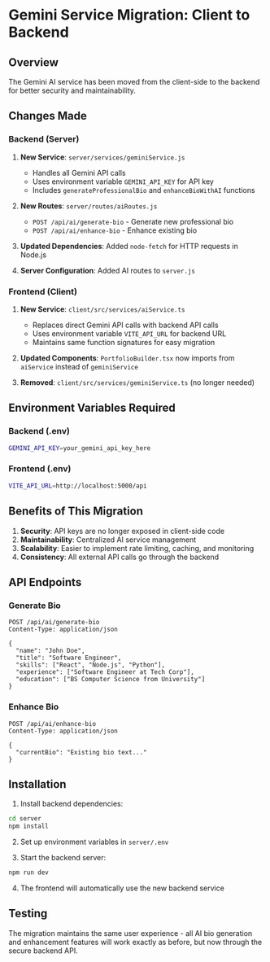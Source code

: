 # Gemini Service Migration: Client to Backend

## Overview
The Gemini AI service has been moved from the client-side to the backend for better security and maintainability.

## Changes Made

### Backend (Server)
1. **New Service**: `server/services/geminiService.js`
   - Handles all Gemini API calls
   - Uses environment variable `GEMINI_API_KEY` for API key
   - Includes `generateProfessionalBio` and `enhanceBioWithAI` functions

2. **New Routes**: `server/routes/aiRoutes.js`
   - `POST /api/ai/generate-bio` - Generate new professional bio
   - `POST /api/ai/enhance-bio` - Enhance existing bio

3. **Updated Dependencies**: Added `node-fetch` for HTTP requests in Node.js

4. **Server Configuration**: Added AI routes to `server.js`

### Frontend (Client)
1. **New Service**: `client/src/services/aiService.ts`
   - Replaces direct Gemini API calls with backend API calls
   - Uses environment variable `VITE_API_URL` for backend URL
   - Maintains same function signatures for easy migration

2. **Updated Components**: `PortfolioBuilder.tsx` now imports from `aiService` instead of `geminiService`

3. **Removed**: `client/src/services/geminiService.ts` (no longer needed)

## Environment Variables Required

### Backend (.env)
```bash
GEMINI_API_KEY=your_gemini_api_key_here
```

### Frontend (.env)
```bash
VITE_API_URL=http://localhost:5000/api
```

## Benefits of This Migration

1. **Security**: API keys are no longer exposed in client-side code
2. **Maintainability**: Centralized AI service management
3. **Scalability**: Easier to implement rate limiting, caching, and monitoring
4. **Consistency**: All external API calls go through the backend

## API Endpoints

### Generate Bio
```http
POST /api/ai/generate-bio
Content-Type: application/json

{
  "name": "John Doe",
  "title": "Software Engineer",
  "skills": ["React", "Node.js", "Python"],
  "experience": ["Software Engineer at Tech Corp"],
  "education": ["BS Computer Science from University"]
}
```

### Enhance Bio
```http
POST /api/ai/enhance-bio
Content-Type: application/json

{
  "currentBio": "Existing bio text..."
}
```

## Installation

1. Install backend dependencies:
```bash
cd server
npm install
```

2. Set up environment variables in `server/.env`

3. Start the backend server:
```bash
npm run dev
```

4. The frontend will automatically use the new backend service

## Testing

The migration maintains the same user experience - all AI bio generation and enhancement features will work exactly as before, but now through the secure backend API.
